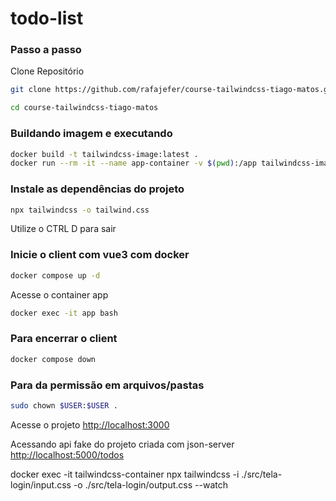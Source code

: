 # todo-list



### Passo a passo
Clone Repositório
```sh
git clone https://github.com/rafajefer/course-tailwindcss-tiago-matos.git
```
```sh
cd course-tailwindcss-tiago-matos
```

### Buildando imagem e executando
```sh
docker build -t tailwindcss-image:latest .
docker run --rm -it --name app-container -v $(pwd):/app tailwindcss-image:latest bash
```

### Instale as dependências do projeto
```sh
npx tailwindcss -o tailwind.css
```

Utilize o CTRL D para sair

### Inicie o client com vue3 com docker
```sh
docker compose up -d
```

Acesse o container app
```sh
docker exec -it app bash
```

### Para encerrar o client
```sh
docker compose down
```

### Para da permissão em arquivos/pastas
```sh
sudo chown $USER:$USER .
```


Acesse o projeto
[http://localhost:3000](http://localhost:3000)

Acessando api fake do projeto criada com json-server
[http://localhost:5000/todos](http://localhost:5000/todos)


docker exec -it tailwindcss-container npx tailwindcss -i ./src/tela-login/input.css -o ./src/tela-login/output.css --watch